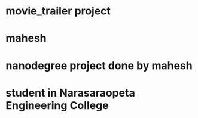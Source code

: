 # movie_trailer project
# mahesh
# nanodegree project done by mahesh 
# student in Narasaraopeta Engineering College
